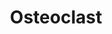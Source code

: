 ---
annotations:
- id: CL:0000092
  parent: animal cell
  type: Cell Type Ontology
  value: osteoclast
- id: PW:0000650
  parent: signaling pathway
  type: Pathway Ontology
  value: signaling pathway pertinent to development
authors:
- Ehsiao
- Khanspers
- AlexanderPico
- MaintBot
- Ddigles
- Egonw
- Eweitz
citedin: ''
communities: []
description: ''
last-edited: 2025-07-10
ndex: null
organisms:
- Rattus norvegicus
redirect_from:
- /index.php/Pathway:WP489
- /instance/WP489
- /instance/WP489_r139884
revision: r139884
schema-jsonld:
- '@context': https://schema.org/
  '@id': https://wikipathways.github.io/pathways/WP489.html
  '@type': Dataset
  creator:
    '@type': Organization
    name: WikiPathways
  description: ''
  keywords:
  - Cathepsin K
  - Ca²⁺
  - H+ ATPase
  - H⁺
  - IFN-b
  - Na+/H+ transporter
  - Na⁺
  - OGR1
  - OPG
  - Osteopontin
  - PDGFB
  - Pi
  - RANK
  - RANK ligand
  - TRAP
  - TRPV
  - Type 1 interferon receptor
  - b3 integrin
  license: CC0
  name: Osteoclast
seo: CreativeWork
title: Osteoclast
wpid: WP489
---